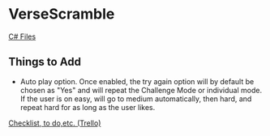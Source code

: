 VerseScramble
=============
[C# Files](https://github.com/metapoo/VerseScramble/tree/master/Assets/cs)

## Things to Add
* Auto play option.  Once enabled, the try again option will by default be chosen as "Yes" and will repeat the Challenge Mode or individual mode.  If the user is on easy, will go to medium automatically, then hard, and repeat hard for as long as the user likes.

[Checklist, to do,etc. (Trello)](https://trello.com/b/vPq1zYvk/versescramble)
